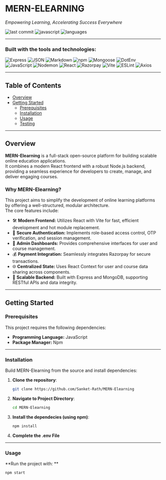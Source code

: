 # MERN-ELEARNING

*Empowering Learning, Accelerating Success Everywhere*

![last commit](https://img.shields.io/github/last-commit/Sanket-Rath/MERN-Elearning?style=flat-square)
![javascript](https://img.shields.io/badge/javascript-85.7%25-yellow?style=flat-square)
![languages](https://img.shields.io/github/languages/count/Sanket-Rath/MERN-Elearning?style=flat-square)

---

### Built with the tools and technologies:

![Express](https://img.shields.io/badge/EX-Express-black)
![JSON](https://img.shields.io/badge/JSON-lightgrey)
![Markdown](https://img.shields.io/badge/Markdown-grey)
![npm](https://img.shields.io/badge/npm-red)
![Mongoose](https://img.shields.io/badge/Mongoose-orange)
![DotEnv](https://img.shields.io/badge/.ENV-lightgrey)
![JavaScript](https://img.shields.io/badge/JavaScript-yellow)
![Nodemon](https://img.shields.io/badge/Nodemon-green)
![React](https://img.shields.io/badge/React-61DAFB?logo=react&logoColor=white)
![Razorpay](https://img.shields.io/badge/Razorpay-002970?logo=razorpay&logoColor=white)
![Vite](https://img.shields.io/badge/Vite-646CFF?logo=vite&logoColor=white)
![ESLint](https://img.shields.io/badge/ESLint-purple)
![Axios](https://img.shields.io/badge/Axios-blue)

---

## Table of Contents

- [Overview](#overview)
- [Getting Started](#getting-started)
  - [Prerequisites](#prerequisites)
  - [Installation](#installation)
  - [Usage](#usage)
  - [Testing](#testing)

---

## Overview

**MERN-Elearning** is a full-stack open-source platform for building scalable online education applications.  
It combines a modern React frontend with a robust Node.js backend, providing a seamless experience for developers to create, manage, and deliver engaging courses.

### Why MERN-Elearning?

This project aims to simplify the development of online learning platforms by offering a well-structured, modular architecture.  
The core features include:

- 🛠 **Modern Frontend:** Utilizes React with Vite for fast, efficient development and hot module replacement.
- 🔐 **Secure Authentication:** Implements role-based access control, OTP verification, and session management.
- 💼 **Admin Dashboards:** Provides comprehensive interfaces for user and course management.
- 💰 **Payment Integration:** Seamlessly integrates Razorpay for secure transactions.
- 🌐 **Centralized State:** Uses React Context for user and course data sharing across components.
- 🧠 **Scalable Backend:** Built with Express and MongoDB, supporting RESTful APIs and data integrity.

---

## Getting Started

### Prerequisites

This project requires the following dependencies:

- **Programming Language:** JavaScript  
- **Package Manager:** Npm

---

### Installation

Build MERN-Elearning from the source and install dependencies:

1. **Clone the repository**:

   ```bash
   git clone https://github.com/Sanket-Rath/MERN-Elearning

2. **Navigate to Project Directory**:

   ```bash
   cd MERN-Elearning

3. **Install the dependecies (using npm)**:

   ```bash
   npm install

4. **Complete the .env File**

---

### Usage

**Run the project with: **
```bash
npm start

